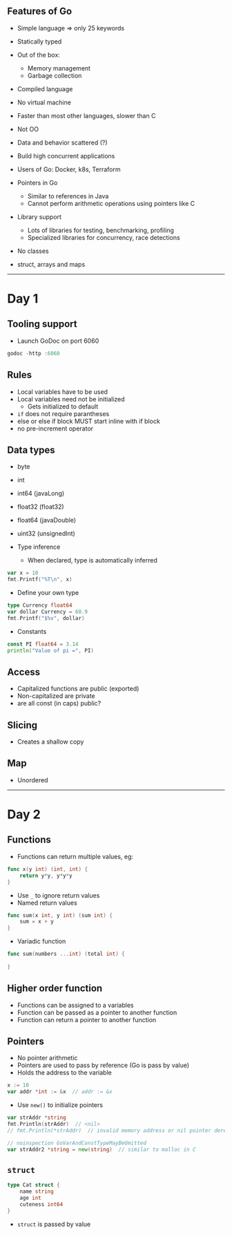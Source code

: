 ## Features of Go
* Simple language => only 25 keywords
* Statically typed
* Out of the box:
  * Memory management
  * Garbage collection
* Compiled language
* No virtual machine
* Faster than most other languages, slower than C
* Not OO
* Data and behavior scattered (?)
* Build high concurrent applications
* Users of Go: Docker, k8s, Terraform


* Pointers in Go
  * Similar to references in Java
  * Cannot perform arithmetic operations using pointers like C


* Library support
  * Lots of libraries for testing, benchmarking, profiling
  * Specialized libraries for concurrency, race detections


* No classes
* struct, arrays and maps

---

# Day 1

## Tooling support
* Launch GoDoc on port 6060
```go
godoc -http :6060
```


## Rules
* Local variables have to be used
* Local variables need not be initialized
  * Gets initialized to default
* `if` does not require parantheses
* else or else if block MUST start inline with if block
* no pre-increment operator


## Data types
* byte
* int
* int64 (javaLong)
* float32 (float32)
* float64 (javaDouble)
* uint32 (unsignedInt)


* Type inference
  * When declared, type is automatically inferred
```go
var x = 10
fmt.Printf("%T\n", x)
```

* Define your own type
```go
type Currency float64
var dollar Currency = 60.9
fmt.Printf("$%v", dollar)
```

* Constants
```go
const PI float64 = 3.14
println("Value of pi =", PI)
```


## Access
* Capitalized functions are public (exported)
* Non-capitalized are private
* are all const (in caps) public?


## Slicing
* Creates a shallow copy


## Map
* Unordered

---

# Day 2

## Functions
* Functions can return multiple values, eg:
```go
func x(y int) (int, int) {
    return y*y, y*y*y
}
```
* Use `_` to ignore return values
* Named return values
```go
func sum(x int, y int) (sum int) {
	sum = x + y
}
```
* Variadic function
```go
func sum(numbers ...int) (total int) {
    
}
```

## Higher order function
* Functions can be assigned to a variables
* Function can be passed as a pointer to another function
* Function can return a pointer to another function

## Pointers
* No pointer arithmetic
* Pointers are used to pass by reference (Go is pass by value)
* Holds the address to the variable
```go
x := 10
var addr *int := &x  // addr := &x
```
* Use `new()` to initialize pointers
```go
var strAddr *string
fmt.Println(strAddr)  // <nil>
// fmt.Println(*strAddr)  // invalid memory address or nil pointer dereference

// noinspection GoVarAndConstTypeMayBeOmitted
var strAddr2 *string = new(string)  // similar to malloc in C
``` 

## `struct`
```go
type Cat struct {
    name string
    age int
    cuteness int64
}
```
* `struct` is passed by value
